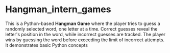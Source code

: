 # Hangman_intern_games
This is a Python-based **Hangman Game** where the player tries to guess a randomly selected word, one letter at a time. Correct guesses reveal the letter's position in the word, while incorrect guesses are tracked. The player wins by guessing the word before exceeding the limit of incorrect attempts. It demonstrates basic Python concepts
